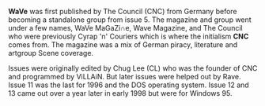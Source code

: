 **WaVe** was first published by The Council (CNC) from Germany before becoming a standalone group from issue 5. The magazine and group went under a few names, WaVe MaGaZi∩e, Wave Magazine, and The Council who were previously Cyrap 'n' Couriers which is where the initialism **CNC** comes from. The magazine was a mix of German piracy, literature and artgroup Scene coverage. 

Issues were originally edited by Chug Lee (CL) who was the founder of CNC and programmed by ViLLAiN. But later issues were helped out by Rave. Issue 11 was the last for 1996 and the DOS operating system. Issue 12 and 13 came out over a year later in early 1998 but were for Windows 95.

